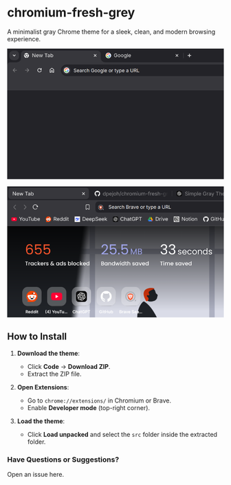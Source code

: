 # chromium-fresh-grey
A minimalist gray Chrome theme for a sleek, clean, and modern browsing experience.

![showcase](./chromium.png)

![showcase](./brave.png)

## How to Install

1. **Download the theme**:  
   - Click **Code** → **Download ZIP**.  
   - Extract the ZIP file.

2. **Open Extensions**:  
   - Go to `chrome://extensions/` in Chromium or Brave.
   - Enable **Developer mode** (top-right corner).

3. **Load the theme**:  
   - Click **Load unpacked** and select the `src` folder inside the extracted folder.

### Have Questions or Suggestions?

Open an issue here.
